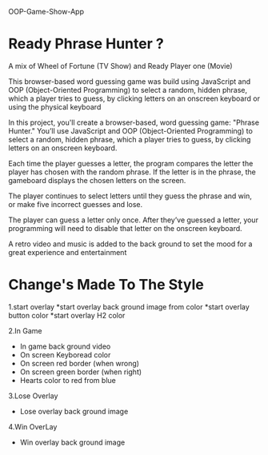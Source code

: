 OOP-Game-Show-App

# Ready Phrase Hunter ?

A mix of Wheel of Fortune (TV Show) and Ready Player one (Movie)

This browser-based word guessing game was build using JavaScript and OOP (Object-Oriented Programming) to select a random, hidden phrase, which a player tries to guess, by clicking letters on an onscreen keyboard or using the physical keyboard


In this project, you'll create a browser-based, word guessing game: "Phrase Hunter." You’ll use JavaScript and OOP (Object-Oriented Programming) to select a random, hidden phrase, which a player tries to guess, by clicking letters on an onscreen keyboard.

Each time the player guesses a letter, the program compares the letter the player has chosen with the random phrase. If the letter is in the phrase, the gameboard displays the chosen letters on the screen.

The player continues to select letters until they guess the phrase and win, or make five incorrect guesses and lose.

The player can guess a letter only once. After they’ve guessed a letter, your programming will need to disable that letter on the onscreen keyboard.

A retro video and music is added to the back ground to set the mood for a great experience and entertainment

# Change's Made To The Style

1.start overlay
*start overlay back ground image from color
*start overlay button color
*start overlay H2 color

2.In Game
* In game back ground video
* On screen Keyboread color
* On screen red border (when wrong)
* On screen green border (when right)
* Hearts color to red from blue

3.Lose Overlay
* Lose overlay back ground image

4.Win OverLay
* Win overlay back ground image
